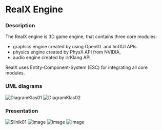 # RealX Engine

### Description

The RealX engine is 3D game engine, that contains three core modules:
- graphics engine created by using OpenGL and ImGUI APIs.
- physics engine created by PhysX API from NVIDIA,
- audio engine created by irrKlang API,

RealX uses Entity-Component-System (ESC) for integrating all core modules.

### UML diagrams

![DiagramKlas01](https://user-images.githubusercontent.com/72278818/224539803-0a5e5b58-4550-4841-809d-f6e72e4fdaf9.jpg)
![DiagramKlas02](https://user-images.githubusercontent.com/72278818/224539809-2bf5c970-51b3-4065-af47-4a57e2c9d08d.jpg)

### Presentation

![Silnik01](https://user-images.githubusercontent.com/72278818/224540182-d3454d73-f83a-48b4-9c14-dcaa4a1000cb.png)
![image](https://user-images.githubusercontent.com/72278818/224540199-5473dadb-ded2-4da0-b75c-3405f9d8dfb4.png)
![image](https://user-images.githubusercontent.com/72278818/224540206-3cba420e-3cf9-4f53-b87c-c0fefbb291dd.png)
![image](https://user-images.githubusercontent.com/72278818/224540217-354d90df-c5e6-4b1a-bbe2-1ccc151a067c.png)
